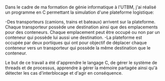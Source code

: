 Dans le cadre de ma formation de génie informatique à l'UTBM, j'ai réalisé un programme en C permettant la simulation d'une plateforme logistique:

-Des transporteurs (camions, trains et bateaux) arrivent sur la plateforme. Chaque transporteur possède une destination ainsi que des emplacements pour des conteneurs. Chaque emplacement peut être occupé ou non par un conteneur qui possède lui aussi une destination.
-La plateforme est occupée par deux portiques qui ont pour objectif de déplacer chaque conteneur vers un transporteur qui possède la même destination que le conteneur.

Le but de ce travail a été d'apprendre le langage C, de gérer le système de threads et de processus, apprendre à gérer la mémoire partagée ainsi qu'à détecter les cas d'interblocage et d'agir en conséquence.
